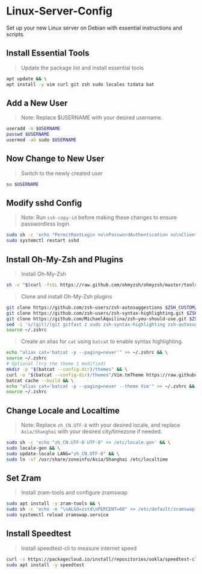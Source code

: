 # Linux-Server-Config

Set up your new Linux server on Debian with essential instructions and scripts.

## Install Essential Tools

> Update the package list and install essential tools


```bash
apt update && \
apt install -y vim curl git zsh sudo locales tzdata bat
```

## Add a New User

> Note: Replace $USERNAME with your desired username.

```bash
useradd -m $USERNAME
passwd $USERNAME
usermod -aG sudo $USERNAME
```

## Now Change to New User

> Switch to the newly created user

```bash
su $USERNAME
```

## Modify sshd Config

> Note: Run `ssh-copy-id` before making these changes to ensure passwordless login.

```bash
sudo sh -c 'echo "PermitRootLogin no\nPasswordAuthentication no\nClientAliveInterval 30" >> /etc/ssh/sshd_config.d/custom.conf' && \
sudo systemctl restart sshd
```

## Install Oh-My-Zsh and Plugins

> Install Oh-My-Zsh

```bash
sh -c "$(curl -fsSL https://raw.github.com/ohmyzsh/ohmyzsh/master/tools/install.sh)"
```

> Clone and install Oh-My-Zsh plugins

```zsh
git clone https://github.com/zsh-users/zsh-autosuggestions $ZSH_CUSTOM/plugins/zsh-autosuggestions && \
git clone https://github.com/zsh-users/zsh-syntax-highlighting.git $ZSH_CUSTOM/plugins/zsh-syntax-highlighting && \
git clone https://github.com/MichaelAquilina/zsh-you-should-use.git $ZSH_CUSTOM/plugins/zsh-you-should-use && \
sed -i 's/(git)/(git gitfast z sudo zsh-syntax-highlighting zsh-autosuggestions zsh-you-should-use docker)/g' ~/.zshrc && \
source ~/.zshrc
```

> Create an alias for `cat` using `batcat` to enable syntax highlighting.

```zsh
echo "alias cat='batcat -p --paging=never'" >> ~/.zshrc && \
source ~/.zshrc
# Optional (try the theme I modified)
mkdir -p "$(batcat --config-dir)/themes" && \
curl -o "$(batcat --config-dir)/themes"/Vim.tmTheme https://raw.githubusercontent.com/moesnow/Linux-Server-Config/main/Vim.tmTheme && \
batcat cache --build && \
echo "alias cat='batcat -p --paging=never --theme Vim'" >> ~/.zshrc && \
source ~/.zshrc
```

## Change Locale and Localtime

> Note: Replace `zh_CN.UTF-8` with your desired locale, and replace `Asia/Shanghai` with your desired city/timezone if needed.

```bash
sudo sh -c 'echo "zh_CN.UTF-8 UTF-8" >> /etc/locale.gen' && \
sudo locale-gen && \
sudo update-locale LANG="zh_CN.UTF-8" && \
sudo ln -sf /usr/share/zoneinfo/Asia/Shanghai /etc/localtime
```

## Set Zram

> Install zram-tools and configure zramswap

```bash
sudo apt install -y zram-tools && \
sudo sh -c 'echo -e "\nALGO=zstd\nPERCENT=60" >> /etc/default/zramswap' && \
sudo systemctl reload zramswap.service
```

## Install Speedtest

> Install speedtest-cli to measure internet speed

```bash
curl -s https://packagecloud.io/install/repositories/ookla/speedtest-cli/script.deb.sh | sudo bash && \
sudo apt install -y speedtest
```
